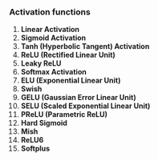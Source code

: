 ### **Activation functions**

1. **Linear Activation**
2. **Sigmoid Activation**
3. **Tanh (Hyperbolic Tangent) Activation**
4. **ReLU (Rectified Linear Unit)**
5. **Leaky ReLU**
6. **Softmax Activation**
7. **ELU (Exponential Linear Unit)**
8. **Swish**
9. **GELU (Gaussian Error Linear Unit)**
10. **SELU (Scaled Exponential Linear Unit)**
11. **PReLU (Parametric ReLU)**
12. **Hard Sigmoid**
13. **Mish**
14. **ReLU6**
15. **Softplus**
